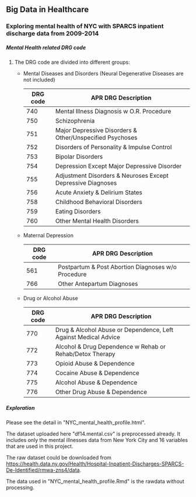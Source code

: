 ## Big Data in Healthcare

### Exploring mental health of NYC with SPARCS inpatient discharge data from 2009-2014

##### Mental Health related DRG code
1. The DRG code are divided into different groups:
    - Mental Diseases and Disorders (Neural Degenerative Diseases are not included)

        |  DRG code |  APR DRG Description                                          |
        | --------- | ------------------------------------------------------------- |
        |  740      |  Mental Illness Diagnosis w O.R. Procedure                    |
        |  750      |  Schizophrenia                                                |
        |  751      |  Major Depressive Disorders & Other/Unspecified Psychoses     |
        |  752      |  Disorders of Personality & Impulse Control                   |
        |  753      |  Bipolar Disorders                                            |
        |  754      |  Depression Except Major Depressive Disorder                  |
        |  755      |  Adjustment Disorders & Neuroses Except Depressive Diagnoses  |
        |  756      |  Acute Anxiety & Delirium States                              |
        |  758      |  Childhood Behavioral Disorders                               |
        |  759      |  Eating Disorders                                             |
        |  760      |  Other Mental Health Disorders                                |


    - Maternal Depression

        | DRG code | APR DRG Description                                         |
        | -------- | ----------------------------------------------------------- |
        | 561      | Postpartum & Post Abortion Diagnoses w/o Procedure          |
        | 766      | Other Antepartum Diagnoses                                  |


    - Drug or Alcohol Abuse

        | DRG code | APR DRG Description                                              |
        | -------- | ---------------------------------------------------------------- |
        | 770      | Drug & Alcohol Abuse or Dependence, Left Against Medical Advice  |
        | 772      | Alcohol & Drug Dependence w Rehab or Rehab/Detox Therapy         |
        | 773      | Opioid Abuse & Dependence                                        |
        | 774      | Cocaine Abuse & Dependence                                       |
        | 775      | Alcohol Abuse & Dependence                                       |
        | 776      | Other Drug Abuse & Dependence                                    |



##### Exploration

Please see the detail in "NYC_mental_health_profile.html".

The dataset uploaded here "df14.mental.csv" is preprocessed already. It includes only the mental illnesses data from New York City and 16 variables that are used in this project.

The raw dataset could be downloaded from https://health.data.ny.gov/Health/Hospital-Inpatient-Discharges-SPARCS-De-Identified/rmwa-zns4/data.

The data used in "NYC_mental_health_profile.Rmd" is the rawdata without processing. 
